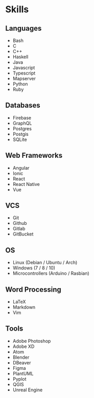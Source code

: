 # Skills

## Languages

-   Bash
-   C
-   C++
-   Haskell
-   Java
-   Javascript
-   Typescript
-   Mapserver
-   Python
-   Ruby

## Databases

-   Firebase
-   GraphQL 
-   Postgres
-   Postgis
-   SQLite

## Web Frameworks

-   Angular
-   Ionic
-   React
-   React Native 
-   Vue

## VCS

-   Git
-   Github
-   Gitlab
-   GitBucket

## OS

-   Linux (Debian / Ubuntu / Arch)
-   Windows (7 / 8 / 10)
-   Microcontrollers (Arduino / Rasbian)

## Word Processing

-   LaTeX
-   Markdown
-   Vim

## Tools

-   Adobe Photoshop
-   Adobe XD
-   Atom 
-   Blender
-   DBeaver
-   Figma
-   PlantUML
-   Pyplot
-   QGIS
-   Unreal Engine
